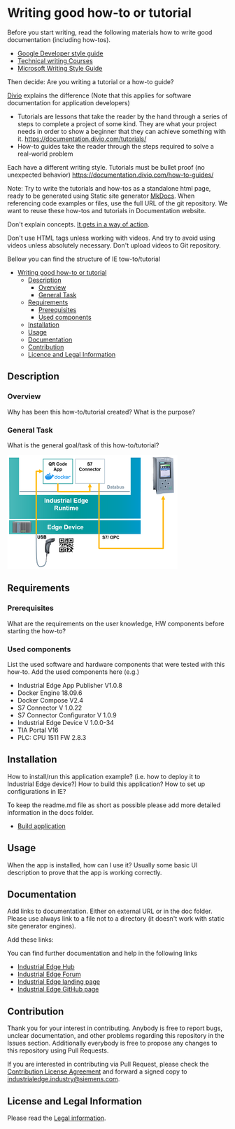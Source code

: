 # Writing good how-to or tutorial

Before you start writing, read the following materials how to write good documentation (including how-tos).

* [Google Developer style guide](https://developers.google.com/style)
* [Technical writing Courses](https://developers.google.com/tech-writing)
* [Microsoft Writing Style Guide](https://docs.microsoft.com/cs-cz/style-guide/welcome/)

Then decide: Are you writing a tutorial or a how-to guide?

[Divio](https://documentation.divio.com/) explains the difference  (Note that this applies for software documentation for application developers)

* Tutorials are lessons that take the reader by the hand through a series of steps to complete a project of some kind. They are what your project needs in order to show a beginner that they can achieve something with it. https://documentation.divio.com/tutorials/
* How-to guides take the reader through the steps required to solve a real-world problem

Each have a different writing style. Tutorials must be bullet proof (no unexpected behavior) https://documentation.divio.com/how-to-guides/

Note: Try to write the tutorials and how-tos as a standalone html page, ready to be generated using Static site generator [MkDocs](https://www.mkdocs.org/). When referencing code examples or files, use the full URL of the git repository. We want to reuse these how-tos and tutorials in Documentation website.

Don't explain concepts. [It gets in a way of action](https://documentation.divio.com/how-to-guides/#don-t-explain-concepts).  

Don't use HTML tags unless working with videos. And try to avoid using videos unless absolutely necessary. Don't upload videos to Git repository.

Bellow you can find the structure of IE tow-to/tutorial

- [Writing good how-to or tutorial](#writing-good-how-to-or-tutorial)
  - [Description](#description)
    - [Overview](#overview)
    - [General Task](#general-task)
  - [Requirements](#requirements)
    - [Prerequisites](#prerequisites)
    - [Used components](#used-components)
  - [Installation](#installation)
  - [Usage](#usage)
  - [Documentation](#documentation)
  - [Contribution](#contribution)
  - [Licence and Legal Information](#licence-and-legal-information)

## Description

### Overview

Why has been this how-to/tutorial created? What is the purpose?

### General Task

What is the general goal/task of this how-to/tutorial?

![task](docs/graphics/example_graphic.png)

## Requirements

### Prerequisites

What are the requirements on the user knowledge, HW components before starting the how-to?

### Used components

List the used software and hardware components that were tested with this how-to.
Add the used components here (e.g.)

* Industrial Edge App Publisher V1.0.8
* Docker Engine 18.09.6
* Docker Compose V2.4
* S7 Connector V 1.0.22
* S7 Connector Configurator V 1.0.9
* Industrial Edge Device V 1.0.0-34
* TIA Portal V16
* PLC: CPU 1511 FW 2.8.3

## Installation

How to install/run this application example? (i.e. how to deploy it to Industrial Edge device?) How to build this application? How to set up configurations in IE?

To keep the readme.md file as short as possible please add more detailed information in the docs folder.

* [Build application](docs/Installation.md#build-application)

## Usage

When the app is installed, how can I use it? Usually some basic UI description to prove that the app is working correctly.

## Documentation

Add links to documentation. Either on external URL or in the doc folder. Please use always link to a file not to a directory (it doesn't work with static site generator engines).

Add these links:

You can find further documentation and help in the following links

* [Industrial Edge Hub](https://iehub.eu1.edge.siemens.cloud/#/documentation)
* [Industrial Edge Forum](https://www.siemens.com/industrial-edge-forum)
* [Industrial Edge landing page](https://new.siemens.com/global/en/products/automation/topic-areas/industrial-edge/simatic-edge.html)
* [Industrial Edge GitHub page](https://github.com/industrial-edge)

## Contribution

Thank you for your interest in contributing. Anybody is free to report bugs, unclear documentation, and other problems regarding this repository in the Issues section.
Additionally everybody is free to propose any changes to this repository using Pull Requests.

If you are interested in contributing via Pull Request, please check the [Contribution License Agreement](Siemens_CLA_1.1.pdf) and forward a signed copy to [industrialedge.industry@siemens.com](mailto:industrialedge.industry@siemens.com?subject=CLA%20Agreement%20Industrial-Edge).

## License and Legal Information

Please read the [Legal information](LICENSE.txt).

